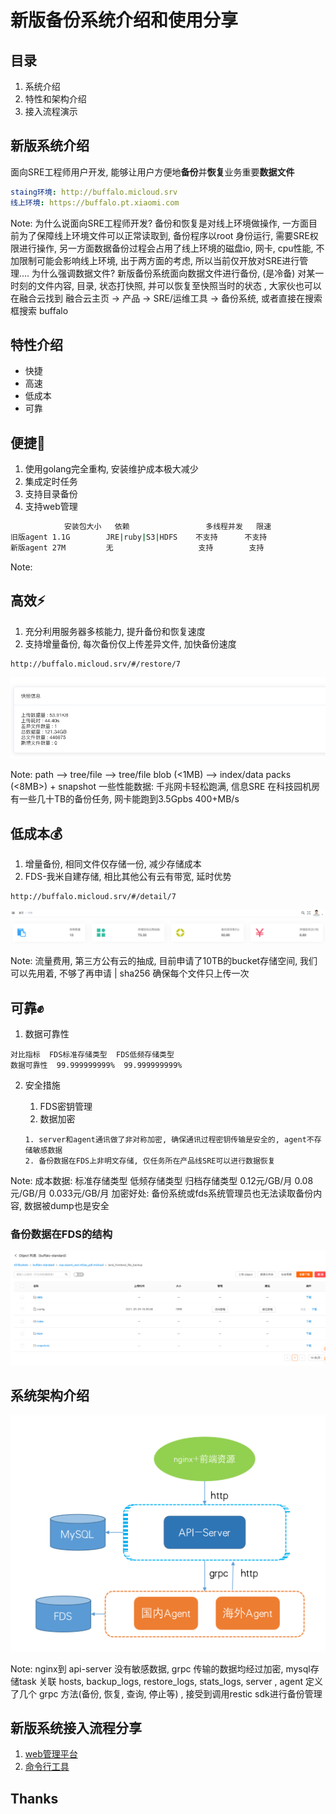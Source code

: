# 新版备份系统介绍和使用分享



## 目录

1. 系统介绍 <!-- 新版备份系统面向SRE工程师用户开发, 能够让用户方便地备份业务重要数据文件, 包括不限于数据库文件, 配置文件, 日志文件等 -->
2. 特性和架构介绍  <!-- 特性(优点) 提供了快捷, 高速, 低成本, 可靠 , 快照的概念 & 系统组件 -->
3. 接入流程演示



## 新版系统介绍

面向SRE工程师用户开发, 能够让用户方便地**备份**并**恢复**业务重要**数据文件** <!-- 包括不限于数据库文件, 配置文件, 日志文件等, 原始日志做留存复现, 线上数据库冷备, 网站的静态资源 -->

```yaml [1|2]
staing环境: http://buffalo.micloud.srv
线上环境: https://buffalo.pt.xiaomi.com
```

Note: 为什么说面向SRE工程师开发? 备份和恢复是对线上环境做操作, 一方面目前为了保障线上环境文件可以正常读取到, 备份程序以root 身份运行, 需要SRE权限进行操作, 另一方面数据备份过程会占用了线上环境的磁盘io, 网卡, cpu性能, 不加限制可能会影响线上环境, 出于两方面的考虑, 所以当前仅开放对SRE进行管理....  为什么强调数据文件? 新版备份系统面向数据文件进行备份, (是冷备) 对某一时刻的文件内容, 目录, 状态打快照, 并可以恢复至快照当时的状态 , 大家伙也可以在融合云找到 融合云主页 -> 产品 -> SRE/运维工具 -> 备份系统, 或者直接在搜索框搜索 buffalo



## 特性介绍

* 快捷
* 高速
* 低成本
* 可靠


## 便捷👋

1. 使用golang完全重构, 安装维护成本极大减少
2. 集成定时任务 <!-- 不需要再到主机上编辑定时任务 -->
3. 支持目录备份 <!-- 不需要备份前先归档目录 -->
4. 支持web管理 <!-- 创建, 修改任务,  查看备份进度, 快照大小, 存储成本, 发起备份和恢复 -->

```bash
            安装包大小   依赖                 多线程并发   限速
旧版agent	1.1G        JRE|ruby|S3|HDFS	不支持      不支持
新版agent	27M         无	                支持        支持
```
Note: 


## 高效⚡️

1. 充分利用服务器多核能力, 提升备份和恢复速度 <!-- 调度多核心进行目录扫描, 多线程打包成专用格式并多线程上传到FDS -->
2. 支持增量备份, 每次备份仅上传差异文件, 加快备份速度 <!-- 每个文件都进行 sha256, 确保不会重复上传   -->

```
http://buffalo.micloud.srv/#/restore/7
```

![External Image](assets/static.png)

Note: path --> tree/file --> tree/file blob (<1MB) --> index/data packs (<8MB>) + snapshot  一些性能数据: 千兆网卡轻松跑满, 信息SRE 在科技园机房有一些几十TB的备份任务, 网卡能跑到3.5Gpbs 400+MB/s


## 低成本💰

1. 增量备份, 相同文件仅存储一份, 减少存储成本
2. FDS-我米自建存储, 相比其他公有云有带宽, 延时优势

```
http://buffalo.micloud.srv/#/detail/7
```

![External Image](assets/static_cost.png)

Note: 流量费用, 第三方公有云的抽成, 目前申请了10TB的bucket存储空间, 我们可以先用着, 不够了再申请 | sha256 确保每个文件只上传一次


## 可靠✊

1. 数据可靠性  <!-- [数据来源](http://docs.api.xiaomi.net/fds/pricing.html) -->
```
对比指标  FDS标准存储类型  FDS低频存储类型
数据可靠性  99.999999999%  99.999999999%
```

2. 安全措施
   1. FDS密钥管理
   2. 数据加密

    ```
    1. server和agent通讯做了非对称加密, 确保通讯过程密钥传输是安全的, agent不存储敏感数据
    2. 备份数据在FDS上非明文存储, 仅任务所在产品线SRE可以进行数据恢复
    ```

Note: 成本数据: 标准存储类型	低频存储类型	归档存储类型
0.12元/GB/月	0.08元/GB/月	0.033元/GB/月 加密好处: 备份系统或fds系统管理员也无法读取备份内容, 数据被dump也是安全


### 备份数据在FDS的结构

![External Image](assets/repo.png)



## 系统架构介绍

![External Image](assets/struct.png)

Note: nginx到 api-server 没有敏感数据,  grpc 传输的数据均经过加密,  mysql存储task 关联 hosts, backup_logs, restore_logs, stats_logs, server , agent 定义了几个 grpc 方法(备份, 恢复, 查询, 停止等) , 接受到调用restic sdk进行备份管理



## 新版系统接入流程分享

1. [web管理平台](https://xiaomi.f.mioffice.cn/docs/dock435QWfGEZq7d38XBDXhMMVc)  
2. [命令行工具](https://xiaomi.f.mioffice.cn/docs/dock4C2B2nvwWqjbvWyucis00lg)



## Thanks